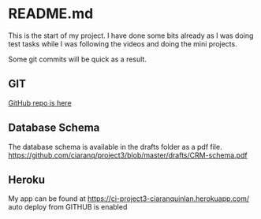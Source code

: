 # README.md
This is the start of my project.
I have done some bits already as I was doing test tasks while I was following
 the videos and doing the mini projects.

Some git commits will be quick as a result.

## GIT 
[GitHub repo is here](https://github.com/ciaranq/project3)

## Database Schema
The database schema is available in the drafts folder as a pdf file.
https://github.com/ciaranq/project3/blob/master/drafts/CRM-schema.pdf

## Heroku
My app can be found at https://ci-project3-ciaranquinlan.herokuapp.com/
auto deploy from GITHUB is enabled

